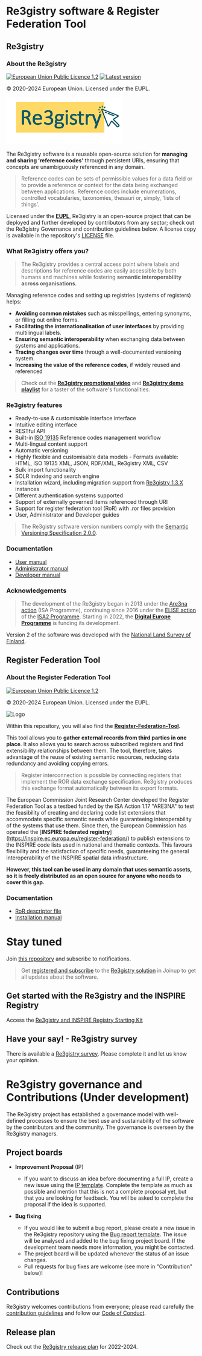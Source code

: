 # Re3gistry software & Register Federation Tool

## Re3gistry

### About the Re3gistry

[![European Union Public Licence 1.2](https://img.shields.io/badge/license-EUPL%201.2-blue.svg)](https://joinup.ec.europa.eu/software/page/eupl)
[![Latest version](https://img.shields.io/badge/latest%20version-2.6.0-blue.svg)](https://github.com/ec-jrc/re3gistry/releases)


&copy; 2020-2024 European Union. Licensed under the EUPL.

![Logo](documentation/images/logo.png)

The Re3gistry software is a reusable open-source solution for **managing and sharing ‘reference codes’** through persistent URIs, ensuring that concepts are unambiguously referenced in any domain.

> Reference codes can be sets of permissible values for a data field or to provide a reference or context for the data being exchanged between applications. Reference codes include enumerations, controlled vocabularies, taxonomies, thesauri or, simply, ‘lists of things’.

Licensed under the **[EUPL](http://ec.europa.eu/idabc/eupl.html)**, Re3gistry is an open-source project that can be deployed and further developed by contributors from any sector; check out the Re3gistry Governance and contribution guidelines below.
A license copy is available in the repository's [LICENSE](https://github.com/ec-jrc/re3gistry/blob/master/LICENSE) file.

### What Re3gistry offers you?

> The Re3gistry provides a central access point where labels and descriptions for reference codes are easily accessible by both humans and machines while fostering **semantic interoperability across organisations**.

Managing reference codes and setting up registries (systems of registers) helps:

* **Avoiding common mistakes** such as misspellings, entering synonyms, or filling out online forms.
* **Facilitating the internationalisation of user interfaces** by providing multilingual labels.
* **Ensuring semantic interoperability** when exchanging data between systems and applications.
* **Tracing changes over time** through a well-documented versioning system.
* **Increasing the value of the reference codes**, if widely reused and referenced

> Check out the **[Re3gistry promotional video](https://youtu.be/6Y_KAhibGas?si=uGkaXRJmFUiGv_5C)** and **[Re3gistry demo playlist](https://www.youtube.com/watch?v=Nm4kWxp882M)** for a taster of the software's functionalities.

### Re3gistry features

* Ready-to-use & customisable interface interface​ 
* Intuitive editing interface
* RESTful API
* Built-in [ISO 19135](https://www.iso.org/standard/54721.html) Reference codes management workflow
* Multi-lingual content support
* Automatic versioning
* Highly flexible and customisable data models - Formats available: HTML, ISO 19135 XML, JSON, RDF/XML, Re3gistry XML, CSV 
* Bulk import functionality
* SOLR indexing and search engine
* Installation wizard, including migration support from [Re3gistry 1.3.X](https://joinup.ec.europa.eu/collection/are3na/solution/re3gistry/releases) instances
* Different authentication systems supported 
* Support of externally governed items referenced through URI 
* Support for register federation tool (RoR) with .ror files provision
* User, Administrator and Developer guides

> The Re3gistry software version numbers comply with the [Semantic Versioning Specification 2.0.0](http://semver.org/spec/v2.0.0.html).

### Documentation

* [User manual](documentation/user-manual.md)
* [Administrator manual](documentation/administrator-manual.md)
* [Developer manual](documentation/developer-manual.md)

### Acknowledgements

> The development of the Re3gistry began in 2013 under the [Are3na action](https://joinup.ec.europa.eu/collection/are3na/about) (ISA Programme), continuing since 2016 under the [ELISE action](https://joinup.ec.europa.eu/collection/elise-european-location-interoperability-solutions-e-government/about) of the [ISA2 Programme](https://ec.europa.eu/isa2/isa2_en/). Starting in 2022, the **[Digital Europe Programme](https://digital-strategy.ec.europa.eu/en/activities/digital-programme)** is funding its development.

Version 2 of the software was developed with the [National Land Survey of Finland](https://www.maanmittauslaitos.fi/en).

## Register Federation Tool

### About the Register Federation Tool

[![European Union Public Licence 1.2](https://img.shields.io/badge/license-EUPL%201.2-blue.svg)](https://joinup.ec.europa.eu/software/page/eupl)

&copy; 2020-2024 European Union. Licensed under the EUPL.

![Logo](https://github.com/ec-jrc/re3gistry/blob/master/sources/Registry-Federation-Tool/documentation/images/RFT-Logo.png)

Within this repository, you will also find the [**Register-Federation-Tool**](https://github.com/ec-jrc/re3gistry/tree/master/sources/Registry-Federation-Tool).

This tool allows you to **gather external records from third parties in one place**. It also allows you to search across subscribed registers and find extensibility relationships between them. The tool, therefore, takes advantage of the reuse of existing semantic resources, reducing data redundancy and avoiding copying errors.

> Register interconnection is possible by connecting registers that implement the ROR data exchange specification. Re3gistry produces this exchange format automatically between its export formats.

The European Commission Joint Research Center developed the Register Federation Tool as a testbed funded by the ISA Action 1.17 "ARE3NA" to test the feasibility of creating and declaring code list extensions that accommodate specific semantic needs while guaranteeing interoperability of the systems that use them.
Since then, the European Commission has operated the [**INSPIRE federated registry**] (https://inspire.ec.europa.eu/register-federation/) to publish extensions to the INSPIRE code lists used in national and thematic contexts. This favours flexibility and the satisfaction of specific needs, guaranteeing the general interoperability of the INSPIRE spatial data infrastructure.

**However, this tool can be used in any domain that uses semantic assets, so it is freely distributed as an open source for anyone who needs to cover this gap.**

### Documentation
* [RoR descriptor file](sources/Registry-Federation-Tool/documentation/administrator-manual.md)
* [Installation manual](sources/Registry-Federation-Tool/documentation/installation-manual.md)

# Stay tuned
Join [this repository](https://github.com/ec-jrc/re3gistry) and subscribe to notifications.

> Get [registered and subscribe](https://joinup.ec.europa.eu/collection/are3na/solution/re3gistry/authenticate-to-join) to the [Re3gistry solution](https://joinup.ec.europa.eu/collection/are3na/solution/re3gistry/about) in Joinup to get all updates about the software.

## Get started with the Re3gistry and the INSPIRE Registry
Access the [Re3gistry and INSPIRE Registry Starting Kit](https://github.com/ec-jrc/re3gistry/blob/master/training-material/2024-05-29-JRC-Training/README.md)

## Have your say! - Re3gistry survey
There is available a [Re3gistry survey](https://ec.europa.eu/eusurvey/runner/Re3gistry_Survey). Please complete it and let us know your opinion.

# Re3gistry governance and Contributions (Under development)

The Re3gistry project has established a governance model with well-defined processes to ensure the best use and sustainability of the software by the contributors and the community. The governance is overseen by the Re3gistry managers.

## Project boards

* **Improvement Proposal** (IP)
    * If you want to discuss an idea before documenting a full IP, create a new issue using the [IP template](https://github.com/ec-jrc/re3gistry/issues/new?assignees=&labels=&template=re3gistry-improvement-proposal.md). Complete the template as much as possible and mention that this is not a complete proposal yet, but that you are looking for feedback. You will be asked to complete the proposal if the idea is supported.
   
* **Bug fixing**
    * If you would like to submit a bug report, please create a new issue in the Re3gistry repository using the [Bug report template](https://github.com/ec-jrc/re3gistry/issues/new?assignees=&labels=&template=re3gistry-problem.md). The issue will be analysed and added to the bug fixing project board. If the development team needs more information, you might be contacted.
    * The project board will be updated whenever the status of an issue changes.
    * Pull requests for bug fixes are welcome (see more in "Contribution" below)!

## Contributions

Re3gistry welcomes contributions from everyone; please read carefully the [contribution guidelines](contribution.md) and follow our [Code of Conduct](https://github.com/ec-jrc/re3gistry/blob/master/CODE_OF_CONDUCT.adoc).

## Release plan
Check out the [Re3gistry release plan](https://github.com/ec-jrc/re3gistry/tree/master/release-strategy) for 2022-2024.

